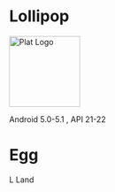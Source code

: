 # Lollipop

<img alt="Plat Logo" height="128" src="https://upload.wikimedia.org/wikipedia/commons/b/b2/Android_Lollipop_Logo.svg"/>

Android 5.0-5.1 , API 21-22

# Egg

L Land
